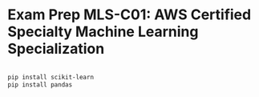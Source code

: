 # Exam Prep MLS-C01: AWS Certified Specialty Machine Learning Specialization

```bash

pip install scikit-learn
pip install pandas

```
